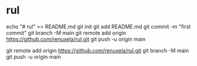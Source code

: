 # rul
echo "# rul" >> README.md
git init
git add README.md
git commit -m "first commit"
git branch -M main
git remote add origin https://github.com/renuxela/rul.git
git push -u origin main

git remote add origin https://github.com/renuxela/rul.git
git branch -M main
git push -u origin main